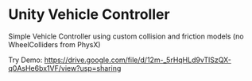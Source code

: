 # Unity Vehicle Controller
Simple Vehicle Controller using custom collision and friction models (no WheelColliders from PhysX)

Try Demo: https://drive.google.com/file/d/12m-_5rHqHLd9vTlSzQX-q0AsHe6bx1VF/view?usp=sharing
